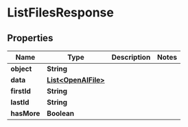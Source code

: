 # ListFilesResponse

## Properties
Name | Type | Description | Notes
------------ | ------------- | ------------- | -------------
**object** | **String** |  | 
**data** | [**List&lt;OpenAIFile&gt;**](OpenAIFile.md) |  | 
**firstId** | **String** |  | 
**lastId** | **String** |  | 
**hasMore** | **Boolean** |  | 

